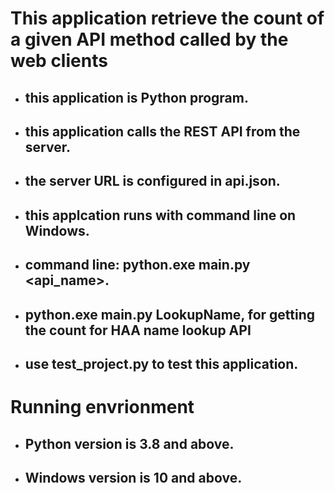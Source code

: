 # This application retrieve the count of a given API method called by the web clients
- ## this application is Python program.
- ## this application calls the REST API from the server. 
- ## the server URL is configured in api.json.  
- ## this applcation runs with command line on Windows.
- ## command line: python.exe main.py <api_name>.
- ## python.exe main.py LookupName, for getting the count for HAA name lookup API
- ## use test_project.py to test this application.  
# Running envrionment
- ## Python version is 3.8 and above.
- ## Windows version is 10 and above.


